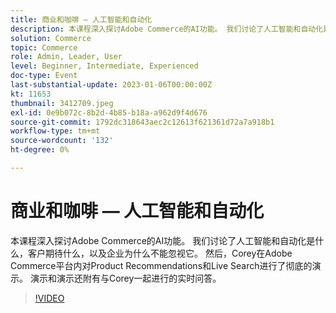 ```yaml
---
title: 商业和咖啡 — 人工智能和自动化
description: 本课程深入探讨Adobe Commerce的AI功能。 我们讨论了人工智能和自动化是什么，客户期待什么，以及企业为什么不能忽视它。 然后，Corey在Adobe Commerce平台内对Product Recommendations和Live Search进行了彻底的演示。 演示和演示还附有与Corey一起进行的实时问答。
solution: Commerce
topic: Commerce
role: Admin, Leader, User
level: Beginner, Intermediate, Experienced
doc-type: Event
last-substantial-update: 2023-01-06T00:00:00Z
kt: 11653
thumbnail: 3412709.jpeg
exl-id: 0e9b072c-8b2d-4b85-b18a-a962d9f4d676
source-git-commit: 1792dc318643aec2c12613f621361d72a7a918b1
workflow-type: tm+mt
source-wordcount: '132'
ht-degree: 0%

---
```


# 商业和咖啡 — 人工智能和自动化

本课程深入探讨Adobe Commerce的AI功能。 我们讨论了人工智能和自动化是什么，客户期待什么，以及企业为什么不能忽视它。 然后，Corey在Adobe Commerce平台内对Product Recommendations和Live Search进行了彻底的演示。 演示和演示还附有与Corey一起进行的实时问答。

>[!VIDEO](https://video.tv.adobe.com/v/3412709/?quality=12&learn=on)

